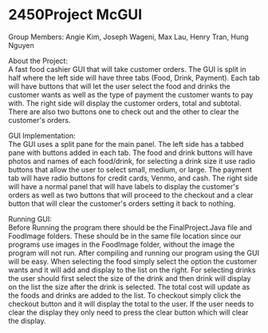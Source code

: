 # 2450Project McGUI

Group Members: Angie Kim, Joseph Wageni, Max Lau, Henry Tran, Hung Nguyen

About the Project:   
A fast food cashier GUI that will take customer orders. The GUI is split in half where the left side will have three tabs (Food, Drink, Payment). Each tab will have buttons that will let the user select the food and drinks the customer wants as well as the type of payment the customer wants to pay with. The right side will display the customer orders, total and subtotal. There are also two buttons one to check out and the other to clear the customer's orders.

GUI Implementation:   
The GUI uses a split pane for the main panel. The left side has a tabbed pane with buttons added in each tab. The food and drink buttons will have photos and names of each food/drink, for selecting a drink size it use radio buttons that allow the user to select small, medium, or large. The payment tab will have radio buttons for credit cards, Venmo, and cash. The right side will have a normal panel that will have labels to display the customer's orders as well as two buttons that will proceed to the checkout and a clear button that will clear the customer's orders setting it back to nothing. 

Running GUI:   
Before Running the program there should be the FinalProject.Java file and FoodImage folders. These should be in the same file location since our programs use images in the FoodImage folder, without the image the program will not run. After compiling and running our program using the GUI will be easy. When selecting the food simply select the option the customer wants and it will add and display to the list on the right. For selecting drinks the user should first select the size of the drink and then drink will display on the list the size after the drink is selected. The total cost will update as the foods and drinks are added to the list. To checkout simply click the checkout button and it will display the total to the user. If the user needs to clear the display they only need to press the clear button which will clear the display. 
